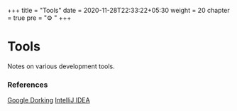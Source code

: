 +++
title = "Tools"
date =  2020-11-28T22:33:22+05:30
weight = 20
chapter = true
pre = "⚙️ "
+++

# Tools
Notes on various development tools.

### References
[Google Dorking](/tools/google)
[IntelliJ IDEA](/tools/intellij)


